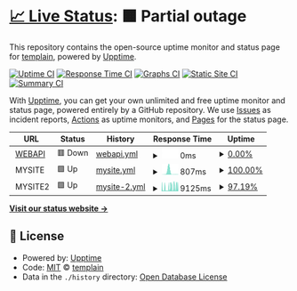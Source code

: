 # [📈 Live Status](https://templain.github.io/mywatcher): <!--live status--> **🟧 Partial outage**

This repository contains the open-source uptime monitor and status page for [templain](https://templain.github.io/mywatcher), powered by [Upptime](https://github.com/upptime/upptime).

[![Uptime CI](https://github.com/templain/mywatcher/workflows/Uptime%20CI/badge.svg)](https://github.com/templain/mywatcher/actions?query=workflow%3A%22Uptime+CI%22)
[![Response Time CI](https://github.com/templain/mywatcher/workflows/Response%20Time%20CI/badge.svg)](https://github.com/templain/mywatcher/actions?query=workflow%3A%22Response+Time+CI%22)
[![Graphs CI](https://github.com/templain/mywatcher/workflows/Graphs%20CI/badge.svg)](https://github.com/templain/mywatcher/actions?query=workflow%3A%22Graphs+CI%22)
[![Static Site CI](https://github.com/templain/mywatcher/workflows/Static%20Site%20CI/badge.svg)](https://github.com/templain/mywatcher/actions?query=workflow%3A%22Static+Site+CI%22)
[![Summary CI](https://github.com/templain/mywatcher/workflows/Summary%20CI/badge.svg)](https://github.com/templain/mywatcher/actions?query=workflow%3A%22Summary+CI%22)

With [Upptime](https://upptime.js.org), you can get your own unlimited and free uptime monitor and status page, powered entirely by a GitHub repository. We use [Issues](https://github.com/templain/mywatcher/issues) as incident reports, [Actions](https://github.com/templain/mywatcher/actions) as uptime monitors, and [Pages](https://templain.github.io/mywatcher) for the status page.

<!--start: status pages-->
<!-- This summary is generated by Upptime (https://github.com/upptime/upptime) -->
<!-- Do not edit this manually, your changes will be overwritten -->
<!-- prettier-ignore -->
| URL | Status | History | Response Time | Uptime |
| --- | ------ | ------- | ------------- | ------ |
| <img alt="" src="https://icons.duckduckgo.com/ip3/mycolab.bcnl.work.ico" height="13"> [WEBAPI](https://mycolab.bcnl.work) | 🟥 Down | [webapi.yml](https://github.com/templain/mywatcher/commits/HEAD/history/webapi.yml) | <details><summary><img alt="Response time graph" src="./graphs/webapi/response-time-week.png" height="20"> 0ms</summary><br><a href="https://templain.github.io/mywatcher/history/webapi"><img alt="Response time 282" src="https://img.shields.io/endpoint?url=https%3A%2F%2Fraw.githubusercontent.com%2Ftemplain%2Fmywatcher%2FHEAD%2Fapi%2Fwebapi%2Fresponse-time.json"></a><br><a href="https://templain.github.io/mywatcher/history/webapi"><img alt="24-hour response time 0" src="https://img.shields.io/endpoint?url=https%3A%2F%2Fraw.githubusercontent.com%2Ftemplain%2Fmywatcher%2FHEAD%2Fapi%2Fwebapi%2Fresponse-time-day.json"></a><br><a href="https://templain.github.io/mywatcher/history/webapi"><img alt="7-day response time 0" src="https://img.shields.io/endpoint?url=https%3A%2F%2Fraw.githubusercontent.com%2Ftemplain%2Fmywatcher%2FHEAD%2Fapi%2Fwebapi%2Fresponse-time-week.json"></a><br><a href="https://templain.github.io/mywatcher/history/webapi"><img alt="30-day response time 0" src="https://img.shields.io/endpoint?url=https%3A%2F%2Fraw.githubusercontent.com%2Ftemplain%2Fmywatcher%2FHEAD%2Fapi%2Fwebapi%2Fresponse-time-month.json"></a><br><a href="https://templain.github.io/mywatcher/history/webapi"><img alt="1-year response time 282" src="https://img.shields.io/endpoint?url=https%3A%2F%2Fraw.githubusercontent.com%2Ftemplain%2Fmywatcher%2FHEAD%2Fapi%2Fwebapi%2Fresponse-time-year.json"></a></details> | <details><summary><a href="https://templain.github.io/mywatcher/history/webapi">0.00%</a></summary><a href="https://templain.github.io/mywatcher/history/webapi"><img alt="All-time uptime 11.36%" src="https://img.shields.io/endpoint?url=https%3A%2F%2Fraw.githubusercontent.com%2Ftemplain%2Fmywatcher%2FHEAD%2Fapi%2Fwebapi%2Fuptime.json"></a><br><a href="https://templain.github.io/mywatcher/history/webapi"><img alt="24-hour uptime 0.00%" src="https://img.shields.io/endpoint?url=https%3A%2F%2Fraw.githubusercontent.com%2Ftemplain%2Fmywatcher%2FHEAD%2Fapi%2Fwebapi%2Fuptime-day.json"></a><br><a href="https://templain.github.io/mywatcher/history/webapi"><img alt="7-day uptime 0.00%" src="https://img.shields.io/endpoint?url=https%3A%2F%2Fraw.githubusercontent.com%2Ftemplain%2Fmywatcher%2FHEAD%2Fapi%2Fwebapi%2Fuptime-week.json"></a><br><a href="https://templain.github.io/mywatcher/history/webapi"><img alt="30-day uptime 0.00%" src="https://img.shields.io/endpoint?url=https%3A%2F%2Fraw.githubusercontent.com%2Ftemplain%2Fmywatcher%2FHEAD%2Fapi%2Fwebapi%2Fuptime-month.json"></a><br><a href="https://templain.github.io/mywatcher/history/webapi"><img alt="1-year uptime 11.36%" src="https://img.shields.io/endpoint?url=https%3A%2F%2Fraw.githubusercontent.com%2Ftemplain%2Fmywatcher%2FHEAD%2Fapi%2Fwebapi%2Fuptime-year.json"></a></details>
| <img alt="" src="https://icons.duckduckgo.com/ip3/null.ico" height="13"> MYSITE | 🟩 Up | [mysite.yml](https://github.com/templain/mywatcher/commits/HEAD/history/mysite.yml) | <details><summary><img alt="Response time graph" src="./graphs/mysite/response-time-week.png" height="20"> 807ms</summary><br><a href="https://templain.github.io/mywatcher/history/mysite"><img alt="Response time 3197" src="https://img.shields.io/endpoint?url=https%3A%2F%2Fraw.githubusercontent.com%2Ftemplain%2Fmywatcher%2FHEAD%2Fapi%2Fmysite%2Fresponse-time.json"></a><br><a href="https://templain.github.io/mywatcher/history/mysite"><img alt="24-hour response time 64" src="https://img.shields.io/endpoint?url=https%3A%2F%2Fraw.githubusercontent.com%2Ftemplain%2Fmywatcher%2FHEAD%2Fapi%2Fmysite%2Fresponse-time-day.json"></a><br><a href="https://templain.github.io/mywatcher/history/mysite"><img alt="7-day response time 807" src="https://img.shields.io/endpoint?url=https%3A%2F%2Fraw.githubusercontent.com%2Ftemplain%2Fmywatcher%2FHEAD%2Fapi%2Fmysite%2Fresponse-time-week.json"></a><br><a href="https://templain.github.io/mywatcher/history/mysite"><img alt="30-day response time 2278" src="https://img.shields.io/endpoint?url=https%3A%2F%2Fraw.githubusercontent.com%2Ftemplain%2Fmywatcher%2FHEAD%2Fapi%2Fmysite%2Fresponse-time-month.json"></a><br><a href="https://templain.github.io/mywatcher/history/mysite"><img alt="1-year response time 3197" src="https://img.shields.io/endpoint?url=https%3A%2F%2Fraw.githubusercontent.com%2Ftemplain%2Fmywatcher%2FHEAD%2Fapi%2Fmysite%2Fresponse-time-year.json"></a></details> | <details><summary><a href="https://templain.github.io/mywatcher/history/mysite">100.00%</a></summary><a href="https://templain.github.io/mywatcher/history/mysite"><img alt="All-time uptime 99.59%" src="https://img.shields.io/endpoint?url=https%3A%2F%2Fraw.githubusercontent.com%2Ftemplain%2Fmywatcher%2FHEAD%2Fapi%2Fmysite%2Fuptime.json"></a><br><a href="https://templain.github.io/mywatcher/history/mysite"><img alt="24-hour uptime 100.00%" src="https://img.shields.io/endpoint?url=https%3A%2F%2Fraw.githubusercontent.com%2Ftemplain%2Fmywatcher%2FHEAD%2Fapi%2Fmysite%2Fuptime-day.json"></a><br><a href="https://templain.github.io/mywatcher/history/mysite"><img alt="7-day uptime 100.00%" src="https://img.shields.io/endpoint?url=https%3A%2F%2Fraw.githubusercontent.com%2Ftemplain%2Fmywatcher%2FHEAD%2Fapi%2Fmysite%2Fuptime-week.json"></a><br><a href="https://templain.github.io/mywatcher/history/mysite"><img alt="30-day uptime 99.20%" src="https://img.shields.io/endpoint?url=https%3A%2F%2Fraw.githubusercontent.com%2Ftemplain%2Fmywatcher%2FHEAD%2Fapi%2Fmysite%2Fuptime-month.json"></a><br><a href="https://templain.github.io/mywatcher/history/mysite"><img alt="1-year uptime 99.59%" src="https://img.shields.io/endpoint?url=https%3A%2F%2Fraw.githubusercontent.com%2Ftemplain%2Fmywatcher%2FHEAD%2Fapi%2Fmysite%2Fuptime-year.json"></a></details>
| <img alt="" src="https://icons.duckduckgo.com/ip3/null.ico" height="13"> MYSITE2 | 🟩 Up | [mysite-2.yml](https://github.com/templain/mywatcher/commits/HEAD/history/mysite-2.yml) | <details><summary><img alt="Response time graph" src="./graphs/mysite-2/response-time-week.png" height="20"> 9125ms</summary><br><a href="https://templain.github.io/mywatcher/history/mysite-2"><img alt="Response time 5030" src="https://img.shields.io/endpoint?url=https%3A%2F%2Fraw.githubusercontent.com%2Ftemplain%2Fmywatcher%2FHEAD%2Fapi%2Fmysite-2%2Fresponse-time.json"></a><br><a href="https://templain.github.io/mywatcher/history/mysite-2"><img alt="24-hour response time 1936" src="https://img.shields.io/endpoint?url=https%3A%2F%2Fraw.githubusercontent.com%2Ftemplain%2Fmywatcher%2FHEAD%2Fapi%2Fmysite-2%2Fresponse-time-day.json"></a><br><a href="https://templain.github.io/mywatcher/history/mysite-2"><img alt="7-day response time 9125" src="https://img.shields.io/endpoint?url=https%3A%2F%2Fraw.githubusercontent.com%2Ftemplain%2Fmywatcher%2FHEAD%2Fapi%2Fmysite-2%2Fresponse-time-week.json"></a><br><a href="https://templain.github.io/mywatcher/history/mysite-2"><img alt="30-day response time 6266" src="https://img.shields.io/endpoint?url=https%3A%2F%2Fraw.githubusercontent.com%2Ftemplain%2Fmywatcher%2FHEAD%2Fapi%2Fmysite-2%2Fresponse-time-month.json"></a><br><a href="https://templain.github.io/mywatcher/history/mysite-2"><img alt="1-year response time 5030" src="https://img.shields.io/endpoint?url=https%3A%2F%2Fraw.githubusercontent.com%2Ftemplain%2Fmywatcher%2FHEAD%2Fapi%2Fmysite-2%2Fresponse-time-year.json"></a></details> | <details><summary><a href="https://templain.github.io/mywatcher/history/mysite-2">97.19%</a></summary><a href="https://templain.github.io/mywatcher/history/mysite-2"><img alt="All-time uptime 98.16%" src="https://img.shields.io/endpoint?url=https%3A%2F%2Fraw.githubusercontent.com%2Ftemplain%2Fmywatcher%2FHEAD%2Fapi%2Fmysite-2%2Fuptime.json"></a><br><a href="https://templain.github.io/mywatcher/history/mysite-2"><img alt="24-hour uptime 97.60%" src="https://img.shields.io/endpoint?url=https%3A%2F%2Fraw.githubusercontent.com%2Ftemplain%2Fmywatcher%2FHEAD%2Fapi%2Fmysite-2%2Fuptime-day.json"></a><br><a href="https://templain.github.io/mywatcher/history/mysite-2"><img alt="7-day uptime 97.19%" src="https://img.shields.io/endpoint?url=https%3A%2F%2Fraw.githubusercontent.com%2Ftemplain%2Fmywatcher%2FHEAD%2Fapi%2Fmysite-2%2Fuptime-week.json"></a><br><a href="https://templain.github.io/mywatcher/history/mysite-2"><img alt="30-day uptime 97.00%" src="https://img.shields.io/endpoint?url=https%3A%2F%2Fraw.githubusercontent.com%2Ftemplain%2Fmywatcher%2FHEAD%2Fapi%2Fmysite-2%2Fuptime-month.json"></a><br><a href="https://templain.github.io/mywatcher/history/mysite-2"><img alt="1-year uptime 98.16%" src="https://img.shields.io/endpoint?url=https%3A%2F%2Fraw.githubusercontent.com%2Ftemplain%2Fmywatcher%2FHEAD%2Fapi%2Fmysite-2%2Fuptime-year.json"></a></details>

<!--end: status pages-->

[**Visit our status website →**](https://templain.github.io/mywatcher)

## 📄 License

- Powered by: [Upptime](https://github.com/upptime/upptime)
- Code: [MIT](./LICENSE) © [templain](https://templain.github.io/mywatcher)
- Data in the `./history` directory: [Open Database License](https://opendatacommons.org/licenses/odbl/1-0/)
